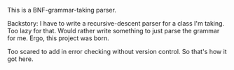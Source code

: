 This is a BNF-grammar-taking parser.

Backstory: I have to write a recursive-descent parser for a class I'm taking. Too lazy for that. Would rather write something to just parse the grammar for me. Ergo, this project was born.

Too scared to add in error checking without version control. So that's how it got here.

